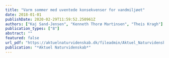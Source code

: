 ```yaml
---
title: "Varm sommer med uventede konsekvenser for vandmiljøet"
date: 2018-01-01
publishDate: 2020-02-29T11:59:52.250961Z
authors: ["Kaj Sand-Jensen", "Kenneth Thorø Martinsen", "Theis Kragh"]
publication_types: ["8"]
abstract: ""
featured: false
url_pdf: "https://aktuelnaturvidenskab.dk/fileadmin/Aktuel_Naturvidenskab/nr-6/AN6-2018varm-sommer.pdf"
publication: "*Aktuel Naturvidenskab*"
---
```


